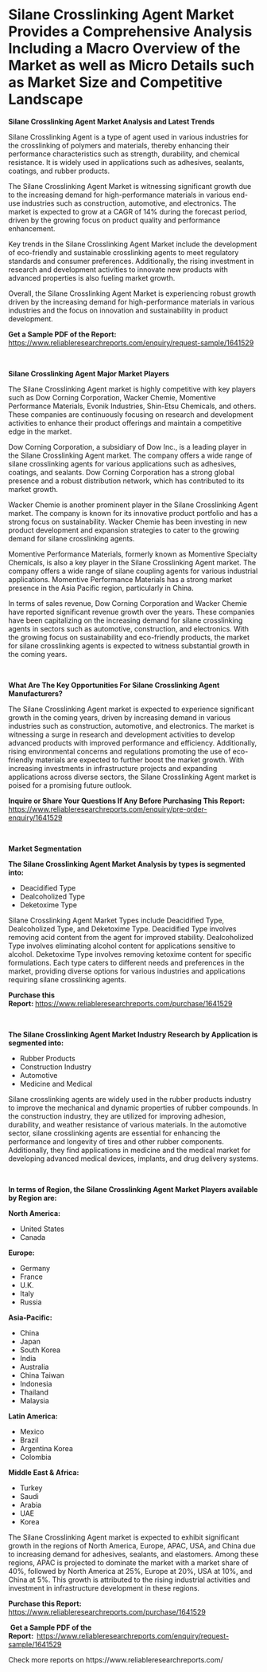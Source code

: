 <p><h1>Silane Crosslinking Agent Market Provides a Comprehensive Analysis Including a Macro Overview of the Market as well as Micro Details such as Market Size and Competitive Landscape</h1></p><p><strong>Silane Crosslinking Agent Market Analysis and Latest Trends</strong></p>
<p><p>Silane Crosslinking Agent is a type of agent used in various industries for the crosslinking of polymers and materials, thereby enhancing their performance characteristics such as strength, durability, and chemical resistance. It is widely used in applications such as adhesives, sealants, coatings, and rubber products.</p><p>The Silane Crosslinking Agent Market is witnessing significant growth due to the increasing demand for high-performance materials in various end-use industries such as construction, automotive, and electronics. The market is expected to grow at a CAGR of 14% during the forecast period, driven by the growing focus on product quality and performance enhancement.</p><p>Key trends in the Silane Crosslinking Agent Market include the development of eco-friendly and sustainable crosslinking agents to meet regulatory standards and consumer preferences. Additionally, the rising investment in research and development activities to innovate new products with advanced properties is also fueling market growth.</p><p>Overall, the Silane Crosslinking Agent Market is experiencing robust growth driven by the increasing demand for high-performance materials in various industries and the focus on innovation and sustainability in product development.</p></p>
<p><strong>Get a Sample PDF of the Report:&nbsp;</strong> <a href="https://www.reliableresearchreports.com/enquiry/request-sample/1641529">https://www.reliableresearchreports.com/enquiry/request-sample/1641529</a></p>
<p>&nbsp;</p>
<p><strong>Silane Crosslinking Agent Major Market Players</strong></p>
<p><p>The Silane Crosslinking Agent market is highly competitive with key players such as Dow Corning Corporation, Wacker Chemie, Momentive Performance Materials, Evonik Industries, Shin-Etsu Chemicals, and others. These companies are continuously focusing on research and development activities to enhance their product offerings and maintain a competitive edge in the market.</p><p>Dow Corning Corporation, a subsidiary of Dow Inc., is a leading player in the Silane Crosslinking Agent market. The company offers a wide range of silane crosslinking agents for various applications such as adhesives, coatings, and sealants. Dow Corning Corporation has a strong global presence and a robust distribution network, which has contributed to its market growth.</p><p>Wacker Chemie is another prominent player in the Silane Crosslinking Agent market. The company is known for its innovative product portfolio and has a strong focus on sustainability. Wacker Chemie has been investing in new product development and expansion strategies to cater to the growing demand for silane crosslinking agents.</p><p>Momentive Performance Materials, formerly known as Momentive Specialty Chemicals, is also a key player in the Silane Crosslinking Agent market. The company offers a wide range of silane coupling agents for various industrial applications. Momentive Performance Materials has a strong market presence in the Asia Pacific region, particularly in China.</p><p>In terms of sales revenue, Dow Corning Corporation and Wacker Chemie have reported significant revenue growth over the years. These companies have been capitalizing on the increasing demand for silane crosslinking agents in sectors such as automotive, construction, and electronics. With the growing focus on sustainability and eco-friendly products, the market for silane crosslinking agents is expected to witness substantial growth in the coming years.</p></p>
<p>&nbsp;</p>
<p><strong>What Are The Key Opportunities For Silane Crosslinking Agent Manufacturers?</strong></p>
<p><p>The Silane Crosslinking Agent market is expected to experience significant growth in the coming years, driven by increasing demand in various industries such as construction, automotive, and electronics. The market is witnessing a surge in research and development activities to develop advanced products with improved performance and efficiency. Additionally, rising environmental concerns and regulations promoting the use of eco-friendly materials are expected to further boost the market growth. With increasing investments in infrastructure projects and expanding applications across diverse sectors, the Silane Crosslinking Agent market is poised for a promising future outlook.</p></p>
<p><strong>Inquire or Share Your Questions If Any Before Purchasing This Report:</strong> <a href="https://www.reliableresearchreports.com/enquiry/pre-order-enquiry/1641529">https://www.reliableresearchreports.com/enquiry/pre-order-enquiry/1641529</a></p>
<p>&nbsp;</p>
<p><strong>Market Segmentation</strong></p>
<p><strong>The Silane Crosslinking Agent Market Analysis by types is segmented into:</strong></p>
<p><ul><li>Deacidified Type</li><li>Dealcoholized Type</li><li>Deketoxime Type</li></ul></p>
<p><p>Silane Crosslinking Agent Market Types include Deacidified Type, Dealcoholized Type, and Deketoxime Type. Deacidified Type involves removing acid content from the agent for improved stability. Dealcoholized Type involves eliminating alcohol content for applications sensitive to alcohol. Deketoxime Type involves removing ketoxime content for specific formulations. Each type caters to different needs and preferences in the market, providing diverse options for various industries and applications requiring silane crosslinking agents.</p></p>
<p><strong>Purchase this Report:&nbsp;</strong><a href="https://www.reliableresearchreports.com/purchase/1641529">https://www.reliableresearchreports.com/purchase/1641529</a></p>
<p>&nbsp;</p>
<p><strong>The Silane Crosslinking Agent Market Industry Research by Application is segmented into:</strong></p>
<p><ul><li>Rubber Products</li><li>Construction Industry</li><li>Automotive</li><li>Medicine and Medical</li></ul></p>
<p><p>Silane crosslinking agents are widely used in the rubber products industry to improve the mechanical and dynamic properties of rubber compounds. In the construction industry, they are utilized for improving adhesion, durability, and weather resistance of various materials. In the automotive sector, silane crosslinking agents are essential for enhancing the performance and longevity of tires and other rubber components. Additionally, they find applications in medicine and the medical market for developing advanced medical devices, implants, and drug delivery systems.</p></p>
<p>&nbsp;</p>
<p><strong>In terms of Region, the Silane Crosslinking Agent Market Players available by Region are:</strong></p>
<p>
    <p> <strong> North America: </strong>
        <ul>
            <li>United States</li>
            <li>Canada</li>
        </ul>
        </p> 
    <p> <strong> Europe: </strong>
        <ul>
            <li>Germany</li>
            <li>France</li>
            <li>U.K.</li>
            <li>Italy</li>
            <li>Russia</li>
        </ul>
        </p> 
    <p> <strong> Asia-Pacific: </strong>
        <ul>
            <li>China</li>
            <li>Japan</li>
            <li>South Korea</li>
            <li>India</li>
            <li>Australia</li>
            <li>China Taiwan</li>
            <li>Indonesia</li>
            <li>Thailand</li>
            <li>Malaysia</li>
        </ul>
        </p> 
    <p> <strong> Latin America: </strong>
        <ul>
            <li>Mexico</li>
            <li>Brazil</li>
            <li>Argentina Korea</li>
            <li>Colombia</li>
        </ul>
        </p> 
    <p> <strong> Middle East & Africa: </strong>
        <ul>
            <li>Turkey</li>
            <li>Saudi</li>
            <li>Arabia</li>
            <li>UAE</li>
            <li>Korea</li>
        </ul>
    </p>
    </p>
<p><p>The Silane Crosslinking Agent market is expected to exhibit significant growth in the regions of North America, Europe, APAC, USA, and China due to increasing demand for adhesives, sealants, and elastomers. Among these regions, APAC is projected to dominate the market with a market share of 40%, followed by North America at 25%, Europe at 20%, USA at 10%, and China at 5%. This growth is attributed to the rising industrial activities and investment in infrastructure development in these regions.</p></p>
<p><strong>Purchase this Report: </strong><a href="https://www.reliableresearchreports.com/purchase/1641529">https://www.reliableresearchreports.com/purchase/1641529</a></p>
<p>&nbsp;<strong>Get a Sample PDF of the Report:&nbsp;&nbsp;</strong><a href="https://www.reliableresearchreports.com/enquiry/request-sample/1641529">https://www.reliableresearchreports.com/enquiry/request-sample/1641529</a></p>
<p><strong></strong></p>
<p>Check more reports on https://www.reliableresearchreports.com/</p>